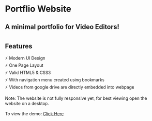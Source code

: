 # Portflio Website
## A minimal portfolio for Video Editors!
#
## Features
⚡️ Modern UI Design <br/>
⚡️ One Page Layout <br/>
⚡️ Valid HTML5 & CSS3 <br/>
⚡️ With navigation menu created using bookmarks <br/>
⚡️ Videos from google drive are directly embedded into webpage <br/>


Note: The website is not fully responsive yet, for best viewing open the website on a desktop.  
<br/> To view the demo: <a href="https://namannpatel.github.io/portfolio/" target="_blank"> Click Here </a>
